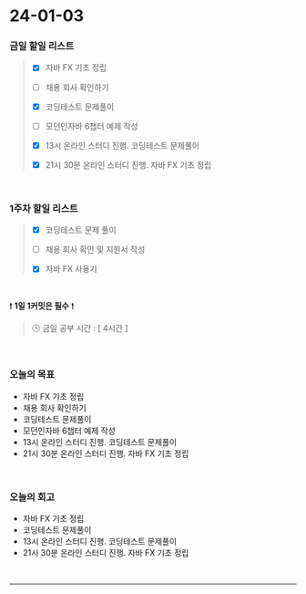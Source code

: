 # 24-01-03
### 금일 할일 리스트
> - [x]  자바 FX 기초 정립
>
> - [ ]  채용 회사 확인하기
>
> - [x]  코딩테스트 문제풀이
>
> - [ ]  모던인자바 6챕터 예제 작성
>
> - [x]  13시 온라인 스터디 진행. 코딩테스트 문제풀이
>
> - [x]  21시 30분 온라인 스터디 진행. 자바 FX 기초 정립


<br/>

### 1주차 할일 리스트  
> - [x]  코딩테스트 문제 풀이
>
> - [ ]  채용 회사 확인 및 지원서 작성
>
> - [x]  자바 FX 사용기

<br/>

❗ **1일 1커밋은 필수** ❗
> 🕒 금일 공부 시간 : [ 4시간 ]

<br/>

### 오늘의 목표
- 자바 FX 기초 정립
- 채용 회사 확인하기
- 코딩테스트 문제풀이
- 모던인자바 6챕터 예제 작성
- 13시 온라인 스터디 진행. 코딩테스트 문제풀이
- 21시 30분 온라인 스터디 진행. 자바 FX 기초 정립

<br>

### 오늘의 회고
- 자바 FX 기초 정립
- 코딩테스트 문제풀이
- 13시 온라인 스터디 진행. 코딩테스트 문제풀이
- 21시 30분 온라인 스터디 진행. 자바 FX 기초 정립


<br/>

------------  
